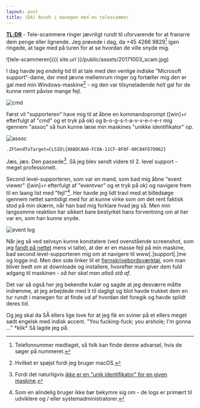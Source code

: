 ```yaml
---
layout: post
title: (DA) Rundt i manegen med en telescammer
---
```


**[TL;DR](http://en.wikipedia.org/wiki/Wikipedia:Too_long;_didn't_read)** - Tele-scammere ringer jævnligt rundt til uforvarende for at franarre dem penge eller lignende. Jeg prøvede i dag, da +45 4266 9829[^1] igen ringede, at tage med på turen for at se hvordan de ville snyde mig.

![tele-scammeren]({{ site.url }}/public/assets/20171003_scam.jpg)

I dag havde jeg _endelig_ tid til at tale med den venlige indiske "Microsoft support"-dame, der med jævne mellemrum ringer og fortæller mig den er gal med min Windows-maskine[^2] - og den var tilsyneladende _helt_ gal for de kunne nemt påvise mange fejl.

<img class="screen" src="{{ site.url }}/public/assets/20171003_run-command-box.png" alt="cmd">

Først vil "supporteren" have mig til at åbne en kommandoprompt ([win]+r efterfulgt af "cmd" og et tryk på ok) og b-o-g-s-t-a-v-v-e-r-e-r mig igennem "assoc" så hun kunne læse min maskines "unikke identifikator" op.

<img class="screen" src="{{ site.url }}/public/assets/20171003_assoc-output.png" alt="assoc">

    .ZFSendToTarget=CLSID\{888DCA60-FC0A-11CF-8F0F-00C04FD7D062}

Jæs, jæs. Den passede[^3]. Så jeg blev sendt videre til 2. level support - meget professionelt.

Second level-supporteren, som var en mand, som bad mig åbne "event viewer" ([win]+r efterfulgt af "eventvwr" og et tryk på ok) og navigere frem til en laang list med "fejl"[^4]. Her havde jeg lidt travl med at billedsøge igennem nettet samtidigt med for at kunne virke som om det rent faktisk stod på min skærm, når han bad mig forklare hvad jeg så. Men min langsomme reaktion har sikkert bare bestyrket hans forventning om at her var en, som han kunne snyde.

<img class="screen" src="{{ site.url }}/public/assets/20171003_event-log.jpg" alt="event log">

Når jeg så ved selvsyn kunne konstatere (ved ovenstående screenshot, som jeg [fandt på nettet](https://www.google.com/search?sa=G&hl=en&q=windows+10+event+viewer&tbm=isch&tbs=simg:CAQSlQEJrJpkkE2vflwaiQELEKjU2AQaAggKDAsQsIynCBpiCmAIAxIoxh2GE8UdhxOYE8Md9weXE5wT5gfUP9M_1xT_1DP409uj7EP_1w2wj--Phowdjj_1Jviy90mzAUnZLTLwjLvEanRikQzheeOfMd8nqeUm7WRlFc1j7Lq-wZkUzZF1IAQMCxCOrv4IGgoKCAgBEgSb5eTlDA&ved=0ahUKEwiGhJDk8dTWAhUMmrQKHcJnD2MQwg4IIygA&biw=1356&bih=793) mens vi talte), at der er en masse fejl på min maskine, bad second level-supporteren mig om at navigere til www[.]support[.]me og logge ind. Men den side linker til et [fjernskrivebordsværktøj](https://en.wikipedia.org/wiki/LogMeIn), som man bliver bedt om at downloade og installere, hvorefter man giver dem fuld adgang til maskinen - _så her skal man altså stå af_.

Det var så også her jeg bekendte kulør og sagde at jeg desværre måtte indrømme, at jeg arbejdede med it til dagligt og blot havde trukket dem en tur rundt i manegen for at finde ud af hvordan det foregik og havde spildt deres tid.

Og jeg skal da SÅ ellers lige love for at jeg fik en sviner på et ellers meget sødt engelsk med indisk accent. "You fucking-fuck; you arshole; I'm gonna ..." \*klik\* Så lagde jeg på.

[^1]: Telefonnummer medtaget, så folk kan finde denne advarsel, hvis de søger på nummeret.
[^2]: Hvilket er spøjst fordi jeg bruger macOS.
[^3]: Fordi det naturligvis [_ikke_ er en "unik identifikator" for en given maskine](https://msdn.microsoft.com/en-us/library/windows/desktop/ms691424(v=vs.85).aspx).
[^4]: Som en alindelig bruger ikke bør bekymre sig om - de logs er primært til udviklere og / eller systemadministratorer.
